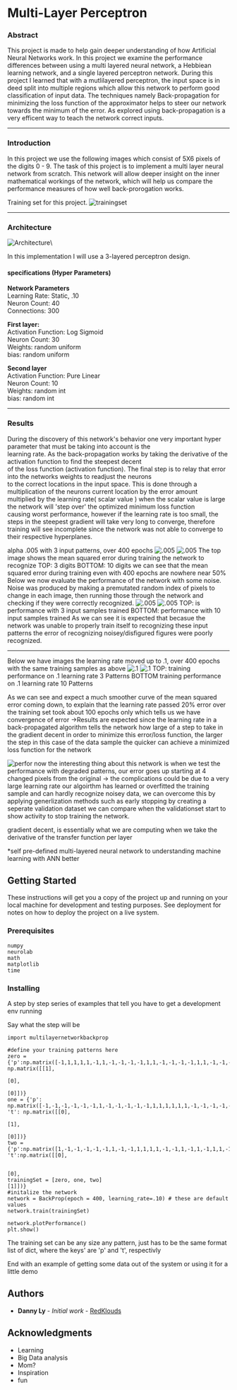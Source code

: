 # Multi-Layer Perceptron  

### Abstract

This project is made to help gain deeper understanding of how Artificial Neural Networks work. In this project we 
examine the performance differences between using a multi layered neural network, a Hebbiean learning network, and a single 
layered perceptron network. During this project I learned that with a mutlilayered perceptron, the input space is in deed split 
into multiple regions which allow this network to perform good classification of input data. The techniques namely Back-propagation
for minimizing the loss function of the approximator helps to steer our network towards the minimum of the error. As explored using 
back-propagation is a very efficent way to teach the network correct inputs.
 
---
### Introduction
In this project we use the following images which consist of 5X6 pixels of the digits 0 - 9. The task of this project is to implement 
a multi layer neural network from scratch. This network will allow deeper insight on the inner mathematical workings of the network, 
which will help us compare the performance measures of how well back-prorogation works.

Training set for this project.
![trainingset](https://image.ibb.co/ju1jKb/Sample_IMages.png)

---

### Architecture 
![Architecture](https://image.ibb.co/nr5HFG/Artchetectre.png)\

In this implementation I will use a 3-layered perceptron design.
#### specifications (Hyper Parameters)

**Network Parameters**\
Learning Rate: Static, .10\
Neuron Count: 40\
Connections: 300

**First layer:**\
Activation Function: Log Sigmoid\
Neuron Count: 30\
Weights: random uniform\
bias: random uniform

**Second layer**\
Activation Function: Pure Linear\
Neuron Count: 10\
Weights: random int\
bias: random int


---

### Results

During the discovery of this network's behavior one very important hyper parameter that must be taking into account is the\
learning rate. As the back-propagation works by taking the derivative of the activation function to find the steepest decent\
of the loss function (activation function). The final step is to relay that error into the networks weights to readjust the neurons\
to the correct locations in the input space. This is done through a multiplication of the neurons current location by the error amount\
multiplied by the learning rate( scalar value ) when the scalar value is large the network will 'step over' the optimized minimum loss function\
causing worst performance, however if the learning rate is too small, the steps in the steepest gradient will take very long to converge, therefore\
training will see incomplete since the network was not able to converge to their respective hyperplanes.

alpha .005 with 3 input patterns, over 400 epochs
![.005](https://image.ibb.co/jrYSJR/005_alpha_3_patterns_perf.png)
![.005](https://image.ibb.co/hMHnJR/005_alpha_10_patterns_perf.png)
The top image shows the mean squared error during training the network to recognize
TOP: 3 digits
BOTTOM: 10 digits
we can see that the mean squared error during training even with 400 epochs are nowhere near 50%
Below we now evaluate the performance of the network with some noise.
Noise was produced by making a premutated random index of pixels to change in each image, then running those
through the network and checking if they were correctly recognized.
![.005](https://image.ibb.co/eMiSJR/005_alpha_3_patterns_noise.png)
![.005](https://image.ibb.co/ibwQ56/005_alpha_10_patterns_noise.png)
TOP: is performance with 3 input samples trained
BOTTOM: performance with 10 input samples trained
As we can see it is expected that becasue the network was unable to properly train itself
to recognizing these input patterns the error of recognizing noisey/disfigured figures were poorly recognized.

---
Below we have images the learning rate moved up to .1, over 400 epochs with the same training samples as above
![.1](https://image.ibb.co/caWQ56/1_alpha_3_patterns_perf.png)
![.1](https://image.ibb.co/e4SbCm/1_alpha_10_patterns_perf.png)
TOP: training performance on .1 learning rate 3 Patterns
BOTTOM training performance on .1 learning rate 10 Patterns

As we can see and expect a much smoother curve of the mean squared error
coming down, to explain that the learning rate passed 20% error over the training set took about 100 epochs only
which tells us we have convergence of error
->Results are expected since the learning rate in a back-propagated algorithm tells the network how large of a step to take in the 
gradient decent in order to minimize this error/loss function, the larger the step in this case of the data sample the quicker can achieve a minimized
loss function for the network

![perfor](https://image.ibb.co/jxtuyR/1_alpha_10_patterns_noise.png)
now the interesting thing about this network is when we test the performance with degraded patterns, our error goes up starting at 4 changed pixels from the original
-> the complications could be due to a very large learning rate our algoirthm has learned or overfitted the training sample and can hardly
recognize noisey data, we can overcome this by applying generlization methods such as early stopping by creating a seperate validation dataset
we can compare when the validationset start to show activity to stop training the network.


gradient decent, is essentially what we are computing when we take the derivative of the transfer function per layer

*self pre-defined multi-layered neural network to understanding machine learning with ANN better

## Getting Started

These instructions will get you a copy of the project up and running on your local machine for development and testing purposes. See deployment for notes on how to deploy the project on a live system.

### Prerequisites
```
numpy
neurolab
math
matplotlib
time
````

### Installing

A step by step series of examples that tell you have to get a development env running

Say what the step will be

```
import multilayernetworkbackprop

#define your training patterns here
zero = {'p':np.matrix([-1,1,1,1,1,-1,1,-1,-1,-1,-1,1,1,-1,-1,-1,-1,1,1,-1,-1,-1,-1,1,-1,1,1,1,1,-1]),'t': np.matrix([[1],
                                                                                                                        [0],
                                                                                                                        [0]])}
one = {'p': np.matrix([-1,-1,-1,-1,-1,-1,1,-1,-1,-1,-1,-1,1,1,1,1,1,1,-1,-1,-1,-1,-1,-1,-1,-1,-1,-1,-1,-1]), 't': np.matrix([[0],
                                                                                                                              [1],
                                                                                                                              [0]])}
two = {'p':np.matrix([1,-1,-1,-1,-1,-1,1,-1,-1,1,1,1,1,-1,-1,1,-1,1,-1,1,1,-1,-1,1,-1,-1,-1,-1,-1,1]), 't':np.matrix([[0],

                                                                                                                        [0],
trainingSet = [zero, one, two]                                                                                                                 [1]])}
#initalize the network
network = BackProp(epoch = 400, learning_rate=.10) # these are default values
network.train(trainingSet)

network.plotPerformance()
plt.show()

```
The training set can be any size any pattern, just has to be the same format list of dict,
where the keys' are 'p' and 't', respectivly

End with an example of getting some data out of the system or using it for a little demo



## Authors

* **Danny Ly** - *Initial work* - [RedKlouds](https://github.com/RedKlouds)


## Acknowledgments
* Learning
* Big Data analysis
* Mom?
* Inspiration
* fun


